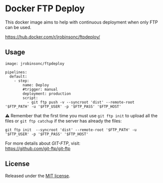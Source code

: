 # Docker FTP Deploy

This docker image aims to help with continuous deployment when only FTP can be used.

<https://hub.docker.com/r/jrobinsonc/ftpdeploy/>

## Usage

```shell
image: jrobinsonc/ftpdeploy

pipelines:
  default:
    - step:
        name: Deploy
        #trigger: manual
        deployment: production
        script: 
          - git ftp push -v --syncroot 'dist' --remote-root '$FTP_PATH' -u '$FTP_USER' -p '$FTP_PASS' '$FTP_HOST'
```

⚠️ Remember that the first time you must use `git ftp init` to upload all the files or `git ftp catchup` if the server has already the files:
    
```shell
git ftp init  --syncroot 'dist' --remote-root '$FTP_PATH' -u '$FTP_USER' -p '$FTP_PASS' '$FTP_HOST'
```

For more details about *GIT-FTP*, visit:  
<https://github.com/git-ftp/git-ftp>

## License

Released under the [MIT license](https://raw.githubusercontent.com/jrobinsonc/docker-ftpdeploy/master/LICENSE).
